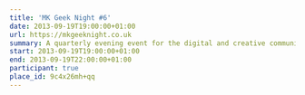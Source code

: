 ```yaml
---
title: 'MK Geek Night #6'
date: 2013-09-19T19:00:00+01:00
url: https://mkgeeknight.co.uk
summary: A quarterly evening event for the digital and creative communities. MKGN combines the talks from the best speakers in the UK and beyond, with the opportunity to meet up, network and chat with like minded people.
start: 2013-09-19T19:00:00+01:00
end: 2013-09-19T22:00:00+01:00
participant: true
place_id: 9c4x26mh+qq
---
```


